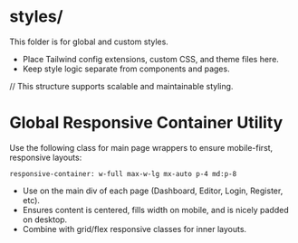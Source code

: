 # styles/

This folder is for global and custom styles.

- Place Tailwind config extensions, custom CSS, and theme files here.
- Keep style logic separate from components and pages.

// This structure supports scalable and maintainable styling.

# Global Responsive Container Utility

Use the following class for main page wrappers to ensure mobile-first, responsive layouts:

```
responsive-container: w-full max-w-lg mx-auto p-4 md:p-8
```

- Use on the main div of each page (Dashboard, Editor, Login, Register, etc).
- Ensures content is centered, fills width on mobile, and is nicely padded on desktop.
- Combine with grid/flex responsive classes for inner layouts. 